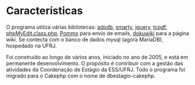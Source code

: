 # Características #

O programa utiliza várias bibliotecas: [adodb](http://adodb.sourceforge.net), [smarty](http://www.smarty.net), [jquery](http://jquery.com), [tcpdf](http://www.tcpdf.org), [phpMyEdit.class.php](http://www.phpmyedit.org), [Pommo](http://pommo.org/Main_Page) para envio de emails, [dokuwiki](http://www.dokuwiki.org) para a página wiki. Se contecta com o banco de dados mysql (agora MariaDB), hospedado na UFRJ.

Foi construído ao longo de vários anos, iniciado no ano de 2005, e está em permanente desenvolvimento. O propósito é contribuir com a gestão das atividades da Coordenação de Estágio da ESS/UFRJ. Todo o programa foi migrado para o Cakephp com o nome de dbestagio-cakephp.
